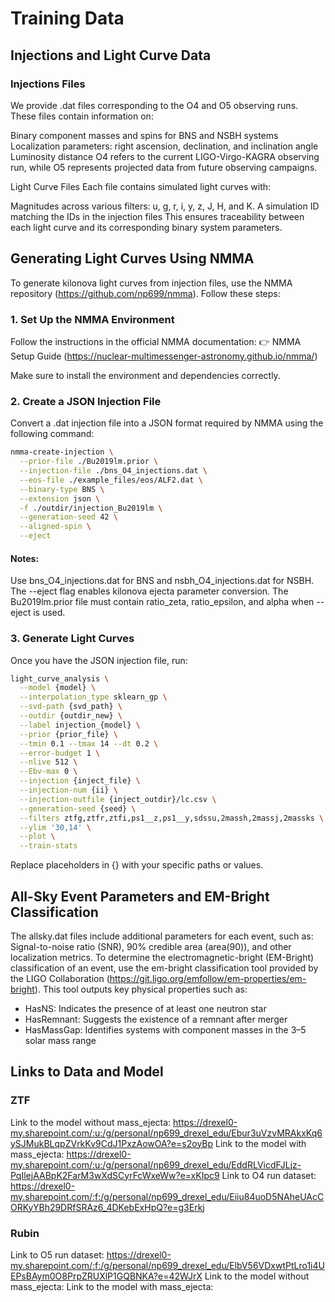 # Training Data 

## Injections and Light Curve Data

### Injections Files

We provide .dat files corresponding to the O4 and O5 observing runs. These files contain information on:

Binary component masses and spins for BNS and NSBH systems
Localization parameters: right ascension, declination, and inclination angle
Luminosity distance
O4 refers to the current LIGO-Virgo-KAGRA observing run, while O5 represents projected data from future observing campaigns.

Light Curve Files
Each file contains simulated light curves with:

Magnitudes across various filters: u, g, r, i, y, z, J, H, and K.
A simulation ID matching the IDs in the injection files
This ensures traceability between each light curve and its corresponding binary system parameters.

## Generating Light Curves Using NMMA

To generate kilonova light curves from injection files, use the NMMA repository (https://github.com/np699/nmma). Follow these steps:

### 1. Set Up the NMMA Environment
Follow the instructions in the official NMMA documentation:
👉 NMMA Setup Guide (https://nuclear-multimessenger-astronomy.github.io/nmma/)

Make sure to install the environment and dependencies correctly.

### 2. Create a JSON Injection File
Convert a .dat injection file into a JSON format required by NMMA using the following command:

```bash
nmma-create-injection \
  --prior-file ./Bu2019lm.prior \
  --injection-file ./bns_O4_injections.dat \
  --eos-file ./example_files/eos/ALF2.dat \
  --binary-type BNS \
  --extension json \
  -f ./outdir/injection_Bu2019lm \
  --generation-seed 42 \
  --aligned-spin \
  --eject
```

#### Notes:

Use bns_O4_injections.dat for BNS and nsbh_O4_injections.dat for NSBH.
The --eject flag enables kilonova ejecta parameter conversion.
The Bu2019lm.prior file must contain ratio_zeta, ratio_epsilon, and alpha when --eject is used.

### 3. Generate Light Curves
Once you have the JSON injection file, run:

```bash
light_curve_analysis \
  --model {model} \
  --interpolation_type sklearn_gp \
  --svd-path {svd_path} \
  --outdir {outdir_new} \
  --label injection_{model} \
  --prior {prior_file} \
  --tmin 0.1 --tmax 14 --dt 0.2 \
  --error-budget 1 \
  --nlive 512 \
  --Ebv-max 0 \
  --injection {inject_file} \
  --injection-num {ii} \
  --injection-outfile {inject_outdir}/lc.csv \
  --generation-seed {seed} \
  --filters ztfg,ztfr,ztfi,ps1__z,ps1__y,sdssu,2massh,2massj,2massks \
  --ylim '30,14' \
  --plot \
  --train-stats
```

Replace placeholders in {} with your specific paths or values.

## All-Sky Event Parameters and EM-Bright Classification
The allsky.dat files include additional parameters for each event, such as: Signal-to-noise ratio (SNR), 90% credible area (area(90)), and other localization metrics.
To determine the electromagnetic-bright (EM-Bright) classification of an event, use the em-bright classification tool provided by the LIGO Collaboration (https://git.ligo.org/emfollow/em-properties/em-bright). This tool outputs key physical properties such as:

- HasNS: Indicates the presence of at least one neutron star
- HasRemnant: Suggests the existence of a remnant after merger
- HasMassGap: Identifies systems with component masses in the 3–5 solar mass range

## Links to Data and Model 
### ZTF
Link to the model without mass_ejecta: https://drexel0-my.sharepoint.com/:u:/g/personal/np699_drexel_edu/Ebur3uVzvMRAkxKq6ySJMukBLqpZVrkKv9CdJ1PxzAowOA?e=s2oyBp
Link to the model with mass_ejecta: https://drexel0-my.sharepoint.com/:u:/g/personal/np699_drexel_edu/EddRLVicdFJLjz-PqIlejAABpK2FarM3wXdSCyrFcWxeWw?e=xKIpc9
Link to O4 run dataset: https://drexel0-my.sharepoint.com/:f:/g/personal/np699_drexel_edu/Eiiu84uoD5NAheUAcCORKyYBh29DRfSRAz6_4DKebExHpQ?e=g3Erkj

### Rubin
Link to O5 run dataset: https://drexel0-my.sharepoint.com/:f:/g/personal/np699_drexel_edu/ElbV56VDxwtPtLro1i4UEPsBAym0O8PrpZRUXlP1GQBNKA?e=42WJrX
Link to the model without mass_ejecta: 
Link to the model with mass_ejecta: 
